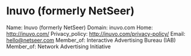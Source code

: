 
# Inuvo (formerly NetSeer)

Name: Inuvo (formerly NetSeer)
Domain: inuvo.com
Home: http://inuvo.com/
Privacy_policy: http://inuvo.com/privacy-policy/
Email: hello@netseer.com
Member_of: Interactive Advertising Bureau (IAB)
Member_of: Network Advertising Initiative
